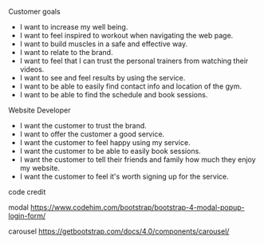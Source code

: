 


Customer goals
<ul>
<li>I want to increase my well being.</li>

<li>I want to feel inspired to workout when navigating the web page.</li>

<li>I want to build muscles in a safe and effective way.</li>

<li>I want to relate to the brand.</li>

<li>I want to feel that I can trust the personal trainers from watching their videos.</li>

<li>I want to see and feel results by using the service.</li>

<li>I want to be able to easily find contact info and location of the gym.</li>

<li>I want to be able to find the schedule and book sessions.</li>
</ul>

Website Developer
<ul>
<li>I want the customer to trust the brand.</li>

<li>I want to offer the customer a good service.</li>

<li>I want the customer to feel happy using my service.</li>

<li>I want the customer to be able to easily book sessions.</li>

<li>I want the customer to tell their friends and family how much they enjoy my website.</li>

<li>I want the customer to feel it's worth signing up for the service.</li>
</ul>


code credit

modal
https://www.codehim.com/bootstrap/bootstrap-4-modal-popup-login-form/

carousel
https://getbootstrap.com/docs/4.0/components/carousel/